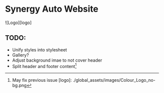 # Synergy Auto Website
![Logo][logo]
## TODO:

- Unify styles into stylesheet
- Gallery?
- Adjust background imae to not cover header
- Split header and footer content[^1]

[^1]: May fix previous issue
[logo]: ./global_assets/images/Colour_Logo_no-bg.png